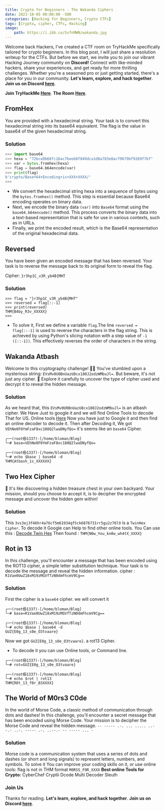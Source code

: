 ```yaml
---
title: Crypto for Beginners - The Wakanda Ciphers
date: 2023-10-05 00:00:00 -500
categories: [Hacking for Beginners, Crypto CTFs]
tags: [Crypto, cipher, CTFs, Hacking]
image:
    path: https://i.ibb.co/SvfnMWN/wakanda.jpg
---
```


Welcome back Hackers, I've created a CTF room on TryHackMe specifically tailored for crypto beginners. In this blog post, I will just share a resolution writeup for the CTFs.
But before we start, we invite you to join our vibrant Hacking Journey community on **Discord!** Connect with like-minded hackers, share your experiences, and get ready for more thrilling challenges.
Whether you're a seasoned pro or just getting started, there's a place for you in our community. **Let's learn, explore, and hack together**. **Join us on Discord [here](https://discord.gg/wBT9wr9ruG)**.

**Join TryHackMe [Here](https://shorturl.at/csJVY)**.
**The Room [Here](https://tryhackme.com/room/wakanda)**.

## FromHex
You are provided with a hexadecimal string. Your task is to convert this hexadecimal string into its base64 equivalent. The flag is the value in base64 of the given hexadecimal string.
### Solution
```python
>>> import base64
>>> hexa = "72bca9b68fc16ac7beeb8f849dca1d8a783e8acf9679bf9269f7bf"
>>> var = bytes.fromhex(hexa)
>>> flag = base64.b64encode(var)
>>> print(flag)
b'crypto/Base+64+Encoding+is+XXX+XXXX/'
>>> 
```
- We convert the hexadecimal string hexa into a sequence of bytes using the `bytes.fromhex()` method. This step is essential because Base64 encoding operates on binary data.
- Next, we encode the binary data `(var)` into `Base64` format using the `base64.b64encode()` method. This process converts the binary data into a text-based representation that is safe for use in various contexts, such as in URLs.
- Finally, we print the encoded result, which is the Base64 representation of the original hexadecimal data.

## Reversed
You have been given an encoded message that has been reversed. Your task is to reverse the message back to its original form to reveal the flag.

Cipher: `}r3hp1C_v3R_yb4B{MHT`
###  Solution
```python3
>>> flag = "}r3hp1C_v3R_yb4B{MHT"
>>> reversed = flag[::-1]
>>> print(reversed)
THM{B4by_R3v_XXXXX}
>>> 
```
- To solve it, First we define a variable `flag`.The line `reversed = flag[::-1]` is used to reverse the characters in the flag string. This is achieved by using Python's slicing notation with a step value of `-1 ([::-1])`. This effectively reverses the order of characters in the string.

## Wakanda Atbash
Welcome to this cryptography challenge! 🕵️‍♂️ You've stumbled upon a mysterious string: `EVsMv0U0BnUazU8cx180J2odzWMbuJl=`. But beware, it's not just any cipher. 🤫 Explore it carefully to uncover the type of cipher used and decrypt it to reveal the hidden message.

### Solution
As we heard that, this `EVsMv0U0BnUazU8cx180J2odzWMbuJl=` is an atbash cipher. We Have Just to google it and we will find Online Tools to decode That for US.
Online tools [Here](https://www.dcode.fr/chiffre-atbash)
 Now you have just to Google  it and then find an online decoder to decode it.
Then after Decoding it, We got `VEhNe0F0YmFzaF8xc180Q2lwaDNyfQo=` it's seems like an `base64` Cipher.
```python3
┌──(root㉿1337)-[/home/bloman/Blog]
└─# base=VEhNe0F0YmFzaF8xc180Q2lwaDNyfQo=
                                                                             
┌──(root㉿1337)-[/home/bloman/Blog]
└─# echo $base | base64 -d               
THM{Atbash_1s_XXXXXX}
```

## Two Hex Cipher
🤯 It's like discovering a hidden treasure chest in your own backyard. Your mission, should you choose to accept it, is to decipher the encrypted message and uncover the hidden gem within!

### Solution
This `3vs3ej3f46hr4a76cf5m61934qf5ck6876731rr5gu2z76l9` is a `TwinHex Cipher`. 
To decode it Google can Help to find other online tools.
You Can use this : [Decode Twin Hex](https://www.calcresult.com/misc/cyphers/twin-hex.html)
Then found : `THM{N0w_You_kn0w_wh4tX_XXXX}`

## Rot in 13
In this challenge, you'll encounter a message that has been encoded using the ROT13 cipher, a simple letter substitution technique. Your task is to decode the message and reveal the hidden information.
cipher : `R1Vae0UwZ18xM19zMGVfTzN0dmFhcmV9Cg==`
### Solution
First the cipher is a `base64` cipher. we will convert it
```shell
┌──(root㉿1337)-[/home/bloman/Blog]
└─# base=R1Vae0UwZ18xM19zMGVfTzN0dmFhcmV9Cg==
                                                                             
┌──(root㉿1337)-[/home/bloman/Blog]
└─# echo $base | base64 -d
GUZ{E0g_13_s0e_O3tvaare}
```
Now we got `GUZ{E0g_13_s0e_O3tvaare}`. a rot13 Cipher. 
- To decode it you can use Online tools, or Command line.
```terminal
┌──(root㉿1337)-[/home/bloman/Blog]
└─# rot=GUZ{E0g_13_s0e_O3tvaare}
                                                                             
┌──(root㉿1337)-[/home/bloman/Blog]
└─# echo $rot | rot13 
THM{R0t_13_f0r_B3XXXX}
```

## The World of M0rs3 C0de 
In the world of Morse Code, a classic method of communication through dots and dashes! In this challenge, you'll encounter a secret message that has been encoded using Morse Code. Your mission is to decipher the Morse Code and reveal the hidden message.
`-- ----- .-. ... ..... ..--.- ..-. ----- .-. ..--.- -- ----- ... -`

### Solution
Morse code is a communication system that uses a series of dots and dashes (or short and long signals) to represent letters, numbers, and symbols. 
To solve it You can improve your coding skills on it, or use online tools:
flag is not in THM format
`M0RS5_F0R_XXXX`
**Best online Tools for Crypto:**
CyberChef
Cryptii
Dcode
Multi Decoder Sleuth

### Join Us
Thanks for reading. **Let's learn, explore, and hack together**. **Join us on Discord [here](https://discord.gg/wBT9wr9ruG)**. 
